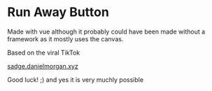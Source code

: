 # Run Away Button

Made with vue although it probably could have been made without a framework as it mostly uses the canvas.

Based on the viral TikTok

[sadge.danielmorgan.xyz](https://sadge.danielmorgan.xyz)

Good luck! ;) and yes it is very muchly possible
